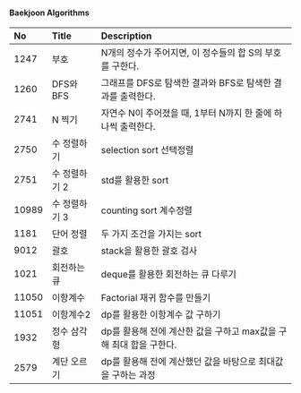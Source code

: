 #### Baekjoon Algorithms


| No | Title     | Description |
| :---- | :------ | :--- |
| 1247 | 부호   | N개의 정수가 주어지면, 이 정수들의 합 S의 부호를 구한다. |
| 1260 | DFS와 BFS   | 그래프를 DFS로 탐색한 결과와 BFS로 탐색한 결과를 출력한다. |
| 2741 | N 찍기   | 자연수 N이 주어졌을 때, 1부터 N까지 한 줄에 하나씩 출력한다. |
| 2750 | 수 정렬하기   |  selection sort 선택정렬 |
| 2751 | 수 정렬하기 2   | std를 활용한 sort |
| 10989 | 수 정렬하기 3   | counting sort 계수정렬  |
| 1181 | 단어 정렬   | 두 가지 조건을 가지는 sort  |
| 9012 | 괄호   | stack을 활용한 괄호 검사  |
| 1021 | 회전하는 큐   | deque를 활용한 회전하는 큐 다루기  |
| 11050 | 이항계수   | Factorial 재귀 함수를 만들기  |
| 11051 | 이항계수2   | dp를 활용한 이항계수 값 구하기  |
| 1932 | 정수 삼각형| dp를 활용해 전에 계산한 값을 구하고 max값을 구해 최대 합을 구한다.  |
| 2579 | 계단 오르기 | dp를 활용해 전에 계산했던 값을 바탕으로 최대값을 구하는 과정  |